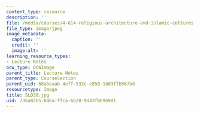 ```yaml
---
content_type: resource
description: ''
file: /media/courses/4-614-religious-architecture-and-islamic-cultures-fall-2002/736a82b5046affca6b289d43fbb969d1_SLD38.jpg
file_type: image/jpeg
image_metadata:
  caption: ''
  credit: ''
  image-alt: ''
learning_resource_types:
- Lecture Notes
ocw_type: OCWImage
parent_title: Lecture Notes
parent_type: CourseSection
parent_uid: 68abeaab-4eff-532c-e858-18d3ffb567bd
resourcetype: Image
title: SLD38.jpg
uid: 736a82b5-046a-ffca-6b28-9d43fbb969d1
---
```

